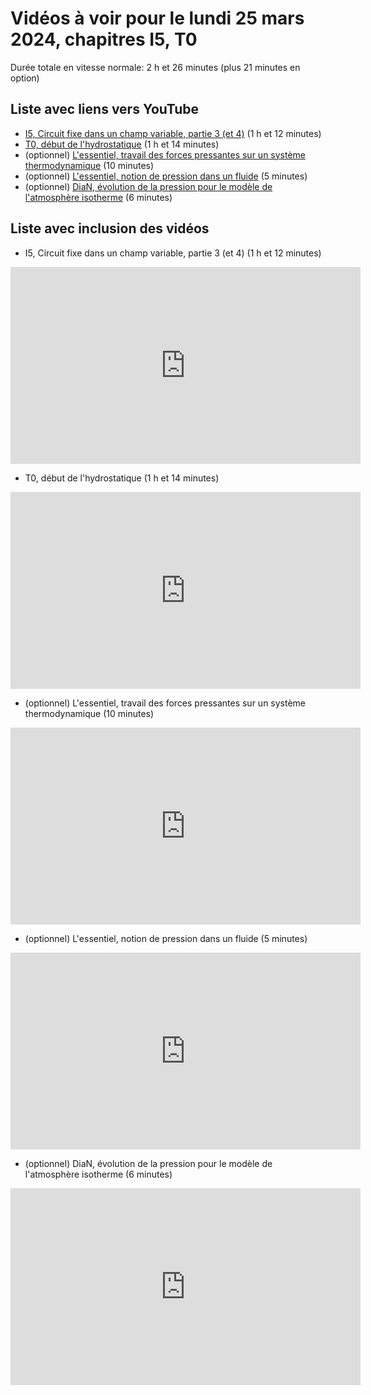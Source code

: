 
# Vidéos à voir pour le lundi 25 mars 2024, chapitres I5, T0

Durée totale en vitesse normale: 2 h et 26 minutes (plus 21 minutes en option)

## Liste avec liens vers YouTube

*  [I5, Circuit fixe dans un champ variable, partie 3 (et 4)](https://youtu.be/nNH3RYRSbDE) (1 h et 12 minutes)
*  [T0, début de l'hydrostatique](https://youtu.be/6SsroJWV3VM) (1 h et 14 minutes)
* (optionnel) [L'essentiel, travail des forces pressantes sur un système thermodynamique](https://youtu.be/b9aoSWqzHP0) (10 minutes)
* (optionnel) [L'essentiel, notion de pression dans un fluide](https://youtu.be/4bo11_9oYXA) (5 minutes)
* (optionnel) [DiaN, évolution de la pression pour le modèle de l'atmosphère isotherme](https://youtu.be/KbHYb5W-cVw) (6 minutes)

## Liste avec inclusion des vidéos

*  I5, Circuit fixe dans un champ variable, partie 3 (et 4) (1 h et 12 minutes)

 <div style="text-align:center">
<iframe width="560" height="315" src="https://www.youtube.com/embed/nNH3RYRSbDE" title="YouTube video player" frameborder="0" allow="accelerometer; autoplay; clipboard-write; encrypted-media; gyroscope; picture-in-picture" allowfullscreen></iframe>
</div>
 

*  T0, début de l'hydrostatique (1 h et 14 minutes)

 <div style="text-align:center">
<iframe width="560" height="315" src="https://www.youtube.com/embed/6SsroJWV3VM" title="YouTube video player" frameborder="0" allow="accelerometer; autoplay; clipboard-write; encrypted-media; gyroscope; picture-in-picture" allowfullscreen></iframe>
</div>
 

* (optionnel) L'essentiel, travail des forces pressantes sur un système thermodynamique (10 minutes)

 <div style="text-align:center">
<iframe width="560" height="315" src="https://www.youtube.com/embed/b9aoSWqzHP0" title="YouTube video player" frameborder="0" allow="accelerometer; autoplay; clipboard-write; encrypted-media; gyroscope; picture-in-picture" allowfullscreen></iframe>
</div>
 

* (optionnel) L'essentiel, notion de pression dans un fluide (5 minutes)

 <div style="text-align:center">
<iframe width="560" height="315" src="https://www.youtube.com/embed/4bo11_9oYXA" title="YouTube video player" frameborder="0" allow="accelerometer; autoplay; clipboard-write; encrypted-media; gyroscope; picture-in-picture" allowfullscreen></iframe>
</div>
 

* (optionnel) DiaN, évolution de la pression pour le modèle de l'atmosphère isotherme (6 minutes)

 <div style="text-align:center">
<iframe width="560" height="315" src="https://www.youtube.com/embed/KbHYb5W-cVw" title="YouTube video player" frameborder="0" allow="accelerometer; autoplay; clipboard-write; encrypted-media; gyroscope; picture-in-picture" allowfullscreen></iframe>
</div>
 

